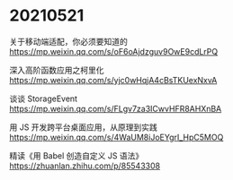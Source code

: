 # 20210521

关于移动端适配，你必须要知道的  
https://mp.weixin.qq.com/s/oF6oAjdzguv9OwE9cdLrPQ

深入高阶函数应用之柯里化  
https://mp.weixin.qq.com/s/yjc0wHqjA4cBsTKUexNxvA

谈谈 StorageEvent  
https://mp.weixin.qq.com/s/FLgv7za3ICwvHFR8AHXnBA

用 JS 开发跨平台桌面应用，从原理到实践  
https://mp.weixin.qq.com/s/4WaUM8iJoEYgrI_HpC5MOQ

精读《用 Babel 创造自定义 JS 语法》  
https://zhuanlan.zhihu.com/p/85543308
